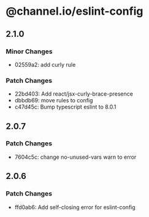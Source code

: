 # @channel.io/eslint-config

## 2.1.0

### Minor Changes

- 02559a2: add curly rule

### Patch Changes

- 22bd403: Add react/jsx-curly-brace-presence
- dbbdb69: move rules to config
- c47d45c: Bump typescript eslint to 8.0.1

## 2.0.7

### Patch Changes

- 7604c5c: change no-unused-vars warn to error

## 2.0.6

### Patch Changes

- ffd0ab6: Add self-closing error for eslint-config
